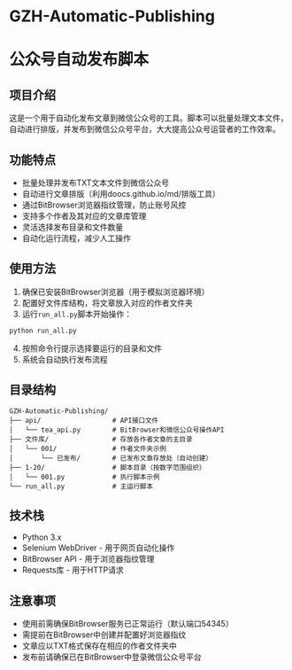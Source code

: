 # GZH-Automatic-Publishing
# 公众号自动发布脚本

## 项目介绍
这是一个用于自动化发布文章到微信公众号的工具。脚本可以批量处理文本文件，自动进行排版，并发布到微信公众号平台，大大提高公众号运营者的工作效率。

## 功能特点
- 批量处理并发布TXT文本文件到微信公众号
- 自动进行文章排版（利用doocs.github.io/md/排版工具）
- 通过BitBrowser浏览器指纹管理，防止账号风控
- 支持多个作者及其对应的文章库管理
- 灵活选择发布目录和文件数量
- 自动化运行流程，减少人工操作

## 使用方法
1. 确保已安装BitBrowser浏览器（用于模拟浏览器环境）
2. 配置好文件库结构，将文章放入对应的作者文件夹
3. 运行`run_all.py`脚本开始操作：
```
python run_all.py
```
4. 按照命令行提示选择要运行的目录和文件
5. 系统会自动执行发布流程

## 目录结构
```
GZH-Automatic-Publishing/
├── api/                  # API接口文件
│   └── tea_api.py        # BitBrowser和微信公众号操作API
├── 文件库/                # 存放各作者文章的主目录
│   └── 001/              # 作者文件夹示例
│       └── 已发布/        # 已发布文章存放处（自动创建）
├── 1-20/                 # 脚本目录（按数字范围组织）
│   └── 001.py            # 执行脚本示例
└── run_all.py            # 主运行脚本
```

## 技术栈
- Python 3.x
- Selenium WebDriver - 用于网页自动化操作
- BitBrowser API - 用于浏览器指纹管理
- Requests库 - 用于HTTP请求

## 注意事项
- 使用前需确保BitBrowser服务已正常运行（默认端口54345）
- 需提前在BitBrowser中创建并配置好浏览器指纹
- 文章应以TXT格式保存在相应的作者文件夹中
- 发布前请确保已在BitBrowser中登录微信公众号平台
